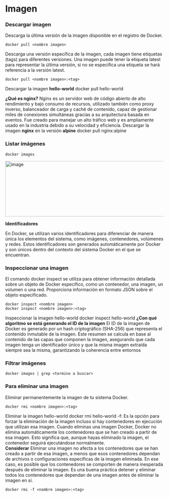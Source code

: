 # Imagen
### Descargar imagen
Descarga la última versión de la imagen disponible en el registro de Docker.

```
docker pull <nombre imagen> 
```

Descarga una versión específica de la imagen, cada imagen tiene etiquetas (tags) para diferentes versiones.
Una imagen puede tener la etiqueta latest para representar la última versión, si no se especifica una etiqueta se hará referencia a la versión latest.

```
docker pull <nombre imagen>:<tag>
```

Descargar la imagen **hello-world**
docker pull hello-world

**¿Qué es nginx?**
Nginx es un servidor web de código abierto de alto rendimiento y bajo consumo de recursos, utilizado también como proxy inverso, balanceador de carga y caché de contenido, capaz de gestionar miles de conexiones simultáneas gracias a su arquitectura basada en eventos. Fue creado para manejar un alto tráfico web y es ampliamente usado en la industria debido a su velocidad y eficiencia.
Descargar la imagen  **nginx** en la versión **alpine**
docker pull nginx:alpine
### Listar imágenes

```
docker images
```

<img width="904" height="176" alt="image" src="https://github.com/user-attachments/assets/85ed6c75-6c2f-4fb9-8a15-ed22ddc6fda2" />

**Identificadores**

En Docker, se utilizan varios identificadores para diferenciar de manera única los elementos del sistema, como imágenes, contenedores, volúmenes y redes. Estos identificadores son generados automáticamente por Docker y son únicos dentro del contexto del sistema Docker en el que se encuentran. 

### Inspeccionar una imagen
El comando docker inspect se utiliza para obtener información detallada sobre un objeto de Docker específico, como un contenedor, una imagen, un volumen o una red.  Proporciona información en formato JSON sobre el objeto especificado.

```
docker inspect <nombre imagen>
docker inspect <nombre imagen>:<tag>
```

Inspeccionar la imagen hello-world 
docker inspect hello-world
**¿Con qué algoritmo se está generando el ID de la imagen**
El ID de la imagen de Docker es generado por un hash criptográfico (SHA-256) que representa el contenido inmutable de la imagen. Este resumen se calcula en base al contenido de las capas que componen la imagen, asegurando que cada imagen tenga un identificador único y que la misma imagen extraída siempre sea la misma, garantizando la coherencia entre entornos

### Filtrar imágenes

```
docker images | grep <termino a buscar>

```

### Para eliminar una imagen
Eliminar permanentemente la imagen de tu sistema Docker.

```
docker rmi <nombre imagen>:<tag>
```

Eliminar la imagen hello-world 
docker rmi hello-world
-f: Es la opción para forzar la eliminación de la imagen incluso si hay contenedores en ejecución que utilizan esa imagen.
Cuando eliminas una imagen Docker, Docker no elimina automáticamente los contenedores que se han creado a partir de esa imagen. Esto significa que, aunque hayas eliminado la imagen, el contenedor seguirá ejecutándose normalmente.  
**Considerar**
Eliminar una imagen no afecta a los contenedores que se han creado a partir de esa imagen, a menos que esos contenedores dependan de archivos o configuraciones específicas de la imagen eliminada. En ese caso, es posible que los contenedores se comporten de manera inesperada después de eliminar la imagen.
Es una buena práctica detener y eliminar todos los contenedores que dependan de una imagen antes de eliminar la imagen en sí.

```
docker rmi -f <nombre imagen>:<tag>
```
